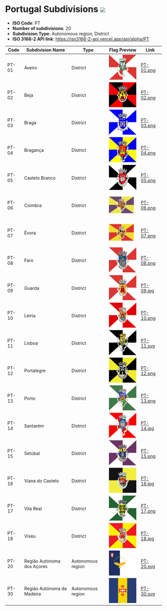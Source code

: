 # Portugal Subdivisions ![](https://flagcdn.com/h40/pt.png)

- **ISO Code**: PT
- **Number of subdivisions**: 20
- **Subdivision Type**: Autonomous region, District
- **ISO 3166-2 API link**: https://iso3166-2-api.vercel.app/api/alpha/PT

| Code  | Subdivision Name         | Type | Flag Preview | Link |
|-------|--------------------------|--------------| -------------- |----------|
| PT-01 | Aveiro | District | <img src='https://raw.githubusercontent.com/amckenna41/iso3166-flags/main/iso3166-2-flags/PT/PT-01.png' height='80'> | [PT-01.png](https://raw.githubusercontent.com/amckenna41/iso3166-flags/main/iso3166-2-flags/PT/PT-01.png) |
| PT-02 | Beja | District | <img src='https://raw.githubusercontent.com/amckenna41/iso3166-flags/main/iso3166-2-flags/PT/PT-02.png' height='80'> | [PT-02.png](https://raw.githubusercontent.com/amckenna41/iso3166-flags/main/iso3166-2-flags/PT/PT-02.png) |
| PT-03 | Braga | District | <img src='https://raw.githubusercontent.com/amckenna41/iso3166-flags/main/iso3166-2-flags/PT/PT-03.png' height='80'> | [PT-03.png](https://raw.githubusercontent.com/amckenna41/iso3166-flags/main/iso3166-2-flags/PT/PT-03.png) |
| PT-04 | Bragança | District | <img src='https://raw.githubusercontent.com/amckenna41/iso3166-flags/main/iso3166-2-flags/PT/PT-04.png' height='80'> | [PT-04.png](https://raw.githubusercontent.com/amckenna41/iso3166-flags/main/iso3166-2-flags/PT/PT-04.png) |
| PT-05 | Castelo Branco | District | <img src='https://raw.githubusercontent.com/amckenna41/iso3166-flags/main/iso3166-2-flags/PT/PT-05.png' height='80'> | [PT-05.png](https://raw.githubusercontent.com/amckenna41/iso3166-flags/main/iso3166-2-flags/PT/PT-05.png) |
| PT-06 | Coimbra | District | <img src='https://raw.githubusercontent.com/amckenna41/iso3166-flags/main/iso3166-2-flags/PT/PT-06.png' height='80'> | [PT-06.png](https://raw.githubusercontent.com/amckenna41/iso3166-flags/main/iso3166-2-flags/PT/PT-06.png) |
| PT-07 | Évora | District | <img src='https://raw.githubusercontent.com/amckenna41/iso3166-flags/main/iso3166-2-flags/PT/PT-07.png' height='80'> | [PT-07.png](https://raw.githubusercontent.com/amckenna41/iso3166-flags/main/iso3166-2-flags/PT/PT-07.png) |
| PT-08 | Faro | District | <img src='https://raw.githubusercontent.com/amckenna41/iso3166-flags/main/iso3166-2-flags/PT/PT-08.png' height='80'> | [PT-08.png](https://raw.githubusercontent.com/amckenna41/iso3166-flags/main/iso3166-2-flags/PT/PT-08.png) |
| PT-09 | Guarda | District | <img src='https://raw.githubusercontent.com/amckenna41/iso3166-flags/main/iso3166-2-flags/PT/PT-09.jpg' height='80'> | [PT-09.jpg](https://raw.githubusercontent.com/amckenna41/iso3166-flags/main/iso3166-2-flags/PT/PT-09.jpg) |
| PT-10 | Leiria | District | <img src='https://raw.githubusercontent.com/amckenna41/iso3166-flags/main/iso3166-2-flags/PT/PT-10.png' height='80'> | [PT-10.png](https://raw.githubusercontent.com/amckenna41/iso3166-flags/main/iso3166-2-flags/PT/PT-10.png) |
| PT-11 | Lisboa | District | <img src='https://raw.githubusercontent.com/amckenna41/iso3166-flags/main/iso3166-2-flags/PT/PT-11.svg' height='80'> | [PT-11.svg](https://raw.githubusercontent.com/amckenna41/iso3166-flags/main/iso3166-2-flags/PT/PT-11.svg) |
| PT-12 | Portalegre | District | <img src='https://raw.githubusercontent.com/amckenna41/iso3166-flags/main/iso3166-2-flags/PT/PT-12.png' height='80'> | [PT-12.png](https://raw.githubusercontent.com/amckenna41/iso3166-flags/main/iso3166-2-flags/PT/PT-12.png) |
| PT-13 | Porto | District | <img src='https://raw.githubusercontent.com/amckenna41/iso3166-flags/main/iso3166-2-flags/PT/PT-13.png' height='80'> | [PT-13.png](https://raw.githubusercontent.com/amckenna41/iso3166-flags/main/iso3166-2-flags/PT/PT-13.png) |
| PT-14 | Santarém | District | <img src='https://raw.githubusercontent.com/amckenna41/iso3166-flags/main/iso3166-2-flags/PT/PT-14.jpg' height='80'> | [PT-14.jpg](https://raw.githubusercontent.com/amckenna41/iso3166-flags/main/iso3166-2-flags/PT/PT-14.jpg) |
| PT-15 | Setúbal | District | <img src='https://raw.githubusercontent.com/amckenna41/iso3166-flags/main/iso3166-2-flags/PT/PT-15.png' height='80'> | [PT-15.png](https://raw.githubusercontent.com/amckenna41/iso3166-flags/main/iso3166-2-flags/PT/PT-15.png) |
| PT-16 | Viana do Castelo | District | <img src='https://raw.githubusercontent.com/amckenna41/iso3166-flags/main/iso3166-2-flags/PT/PT-16.jpg' height='80'> | [PT-16.jpg](https://raw.githubusercontent.com/amckenna41/iso3166-flags/main/iso3166-2-flags/PT/PT-16.jpg) |
| PT-17 | Vila Real | District | <img src='https://raw.githubusercontent.com/amckenna41/iso3166-flags/main/iso3166-2-flags/PT/PT-17.png' height='80'> | [PT-17.png](https://raw.githubusercontent.com/amckenna41/iso3166-flags/main/iso3166-2-flags/PT/PT-17.png) |
| PT-18 | Viseu | District | <img src='https://raw.githubusercontent.com/amckenna41/iso3166-flags/main/iso3166-2-flags/PT/PT-18.jpg' height='80'> | [PT-18.jpg](https://raw.githubusercontent.com/amckenna41/iso3166-flags/main/iso3166-2-flags/PT/PT-18.jpg) |
| PT-20 | Região Autónoma dos Açores | Autonomous region | <img src='https://raw.githubusercontent.com/amckenna41/iso3166-flags/main/iso3166-2-flags/PT/PT-20.svg' height='80'> | [PT-20.svg](https://raw.githubusercontent.com/amckenna41/iso3166-flags/main/iso3166-2-flags/PT/PT-20.svg) |
| PT-30 | Região Autónoma da Madeira | Autonomous region | <img src='https://raw.githubusercontent.com/amckenna41/iso3166-flags/main/iso3166-2-flags/PT/PT-30.svg' height='80'> | [PT-30.svg](https://raw.githubusercontent.com/amckenna41/iso3166-flags/main/iso3166-2-flags/PT/PT-30.svg) |
